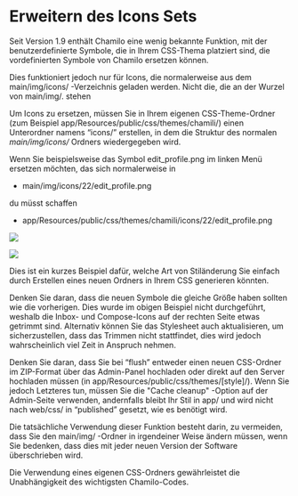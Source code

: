 # Erweitern des Icons Sets

Seit Version 1.9 enthält Chamilo eine wenig bekannte Funktion, mit der benutzerdefinierte Symbole, die in Ihrem CSS-Thema platziert sind, die vordefinierten Symbole von Chamilo ersetzen können.

Dies funktioniert jedoch nur für Icons, die normalerweise aus dem main/img/icons/ -Verzeichnis geladen werden. Nicht die, die an der Wurzel von main/img/. stehen

Um Icons zu ersetzen, müssen Sie in Ihrem eigenen CSS-Theme-Ordner \(zum Beispiel app/Resources/public/css/themes/chamili/\) einen Unterordner namens “icons/” erstellen, in dem die Struktur des normalen _main/img/icons/_ Ordners wiedergegeben wird.

Wenn Sie beispielsweise das Symbol edit\_profile.png im linken Menü ersetzen möchten, das sich normalerweise in

* main/img/icons/22/edit\_profile.png

du müsst schaffen

* app/Resources/public/css/themes/chamili/icons/22/edit\_profile.png

![](../../.gitbook/assets/image11%20%289%29.png)

![](../../.gitbook/assets/image12%20%289%29.png)

Dies ist ein kurzes Beispiel dafür, welche Art von Stiländerung Sie einfach durch Erstellen eines neuen Ordners in Ihrem CSS generieren könnten.

Denken Sie daran, dass die neuen Symbole die gleiche Größe haben sollten wie die vorherigen. Dies wurde im obigen Beispiel nicht durchgeführt, weshalb die Inbox- und Compose-Icons auf der rechten Seite etwas getrimmt sind. Alternativ können Sie das Stylesheet auch aktualisieren, um sicherzustellen, dass das Trimmen nicht stattfindet, dies wird jedoch wahrscheinlich viel Zeit in Anspruch nehmen.

Denken Sie daran, dass Sie bei “flush” entweder einen neuen CSS-Ordner im ZIP-Format über das Admin-Panel hochladen oder direkt auf den Server hochladen müssen \(in app/Resources/public/css/themes/\[style\]/\). Wenn Sie jedoch Letzteres tun, müssen Sie die "Cache cleanup" -Option auf der Admin-Seite verwenden, andernfalls bleibt Ihr Stil in app/ und wird nicht nach web/css/ in “published” gesetzt, wie es benötigt wird.

Die tatsächliche Verwendung dieser Funktion besteht darin, zu vermeiden, dass Sie den main/img/ -Ordner in irgendeiner Weise ändern müssen, wenn Sie bedenken, dass dies mit jeder neuen Version der Software überschrieben wird.

Die Verwendung eines eigenen CSS-Ordners gewährleistet die Unabhängigkeit des wichtigsten Chamilo-Codes.